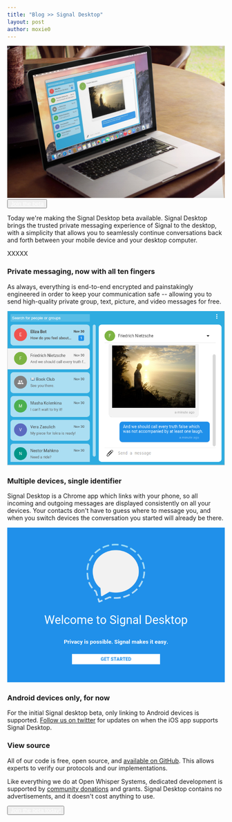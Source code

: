```yaml
---
title: "Blog >> Signal Desktop"
layout: post
author: moxie0
---
```


<img src="/blog/images/signal-desktop-fred.jpg" alt="Signal Desktop"/>

<button type="button" class="btn btn-info install">
  <a href="#" class="prefinery-form-cta" style="color: white;">Join the beta</a>
</button>

Today we're making the Signal Desktop beta available. Signal Desktop brings the
trusted private messaging experience of Signal to the desktop, with a simplicity
that allows you to seamlessly continue conversations back and forth between
your mobile device and your desktop computer.

XXXXX

### Private messaging, now with all ten fingers

As always, everything is end-to-end encrypted and painstakingly engineered in order to keep your communication
safe -- allowing you to send high-quality private group, text, picture, and video messages for free.

<img src="/blog/images/signal-desktop-screenshot.png"/>

### Multiple devices, single identifier

Signal Desktop is a Chrome app which links with your phone, so all incoming and outgoing messages
are displayed consistently on all your devices.  Your contacts don't have to guess
where to message you, and when you switch devices the conversation you started
will already be there.

<img src="/blog/images/signal-desktop-splash.png"/>

### Android devices only, for now

For the initial Signal desktop beta, only linking to Android devices is supported.
[Follow us on twitter](https://twitter.com/whispersystems) for updates on when the
iOS app supports Signal Desktop.

### View source

All of our code is free, open source, and [available on GitHub](https://github.com/WhisperSystems).  This allows experts
to verify our protocols and our implementations.

Like everything we do at Open Whisper Systems, dedicated development is supported by
[community donations](https://freedom.press/bundle/encryption-tools-journalists) and grants. Signal Desktop contains
no advertisements, and it doesn't cost anything to use.

<button type="button" class="btn btn-info install">
  <a href="#" class="prefinery-form-cta" style="color: white;">Join the beta today!</a>
</button>


<script type="text/javascript">
var _pfy = _pfy || [];(function(){function pfy_load(){var pfys=document.createElement('script');pfys.type='text/javascript';pfys.async=true;pfys.src='https://openwhispersystems.prefinery.com/widget/v2/zjjk5j7a.js';var pfy=document.getElementsByTagName('script')[0];pfy.parentNode.insertBefore(pfys,pfy);}if (window.attachEvent){window.attachEvent('onload',pfy_load);}else{window.addEventListener('load',pfy_load,false);}})();
</script>
